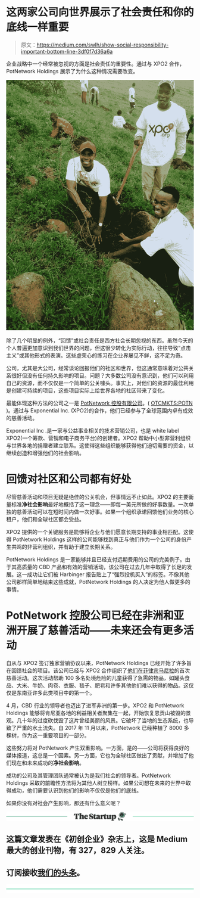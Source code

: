 # 这两家公司向世界展示了社会责任和你的底线一样重要

> 原文：<https://medium.com/swlh/show-social-responsibility-important-bottom-line-3df0f7d36a6a>

企业战略中一个经常被忽视的方面是社会责任的重要性。通过与 XPO2 合作，PotNetwork Holdings 展示了为什么这种情况需要改变。

![](img/70071e1910d74d403beb658b29c16fd3.png)

除了几个明显的例外，“回馈”或社会责任是西方社会长期忽视的东西。虽然今天的个人普遍更加意识到我们世界的问题，但这很少转化为实际行动，往往导致“点击主义”或其他形式的表演。这些虚荣心的练习在企业界屡见不鲜，这不足为奇。

公司，尤其是大公司，经常谈论回报他们的社区和世界，但这通常意味着对公共关系很好但没有任何持久影响的项目。问题？大多数公司没有意识到，他们可以利用自己的资源，而不仅仅是一个简单的公关噱头。事实上，对他们的资源的最佳利用是创建可持续的项目，这些项目实际上给世界各地的社区带来了变化。

最能体现这种方法的公司之一是 [PotNetwork 控股有限公司](https://www.potnetworkholding.com/)。( [OTCMKTS:POTN](https://www.google.com/search?tbm=fin&ei=P6jhWvaKK4qtsAGx4oWAAQ&stick=H4sIAAAAAAAAAONgecRowS3w8sc9YSn9SWtOXmPU5OIKzsgvd80rySypFJLmYoOyBKX4uXj10_UNDZMsLLIq47MyeADYzeZ3PQAAAA&q=OTCMKTS%3A+POTN&oq=POTN&gs_l=finance-immersive.1.0.81.36372.36790.0.38184.6.6.0.0.0.0.124.404.2j2.4.0....0...1c..64.finance-immersive..2.4.402.0...0.-VJ_lHO6iXo) )。通过与 Exponential Inc. (XPO2)的合作，他们已经参与了全球范围内卓有成效的慈善活动。

Exponential Inc .是一家与公益事业相关的技术营销公司，也是 white label XPO2(一个筹款、营销和电子商务平台)的创建者。XPO2 帮助中小型非营利组织与世界各地的捐赠者建立联系。这使得这些组织能够获得他们迫切需要的资金，以继续创造和增强他们的社会影响。

# 回馈对社区和公司都有好处

尽管慈善活动和项目无疑是绝佳的公关机会，但事情远不止如此。XPO2 的主要衡量标准**净社会影响**最好地概括了这一理念——即每一美元所做的好事数量。一次单独的慈善活动可以在短时间内做一次好事。如果一个组织承诺回馈他们业务的核心租户，他们和全球社区都会受益。

XPO2 提供的一个关键服务是能够将企业与他们愿意长期支持的事业相匹配。这使得 PotNetwork Holdings 这样的公司能够找到真正与他们作为一个公司的身份产生共鸣的非营利组织，并有助于建立长期关系。

PotNetwork Holdings 是一家能够并且已经支付远期费用的公司的完美例子。由于其高质量的 CBD 产品和有效的营销活动，该公司在过去几年中取得了长足的发展。这一成功让它们被 Harbinger 报告贴上了“强烈投机买入”的标签。不像其他公司那样简单地结束这些成就，PotNetwork Holdings 的人决定为他人做更多的事情。

# PotNetwork 控股公司已经在非洲和亚洲开展了慈善活动——未来还会有更多活动

自从与 XPO2 签订独家营销协议以来，PotNetwork Holdings 已经开始了许多旨在回馈社会的项目。该公司已经与 XPO2 合作组织了[他们在菲律宾马尼拉](https://finance.yahoo.com/news/potnetwork-holdings-diamond-cbd-xpo2-110000941.html)的首次慈善活动。这次活动帮助 100 多名处境危险的儿童获得了急需的物品，如罐头食品、大米、牛奶、肉卷、衣服、毯子、肥皂和许多其他他们难以获得的物品。这仅仅是东南亚许多此类项目中的第一个。

4 月，CBD 行业的领导者也迈出了进军非洲的第一步。XPO2 和 PotNetwork Holdings 能够将肯尼亚各地的利益相关者聚集在一起，开始恢复恩贡山被毁的景观。几十年的过度砍伐毁了这片曾经美丽的风景。它破坏了当地的生态系统，也导致了严重的水土流失。自 2017 年 11 月以来，PotNetwork 已经种植了 8000 多棵树，作为这一重要项目的一部分。

这些努力将对 PotNetwork 产生双重影响。一方面，是的——公司将获得良好的媒体报道，这总是一个因素。另一方面，它也为全球社区做出了贡献，并增加了他们现在和未来成功的**净社会影响**。

成功的公司及其管理团队通常被认为是我们社会的领导者。PotNetwork Holdings 采取的前瞻性方法将为其他人树立榜样。如果公司想在未来的世界中取得成功，他们需要认识到他们的影响不仅仅是他们的底线。

如果你没有对社会产生影响，那还有什么意义呢？

[![](img/308a8d84fb9b2fab43d66c117fcc4bb4.png)](https://medium.com/swlh)

## 这篇文章发表在《初创企业》杂志上，这是 Medium 最大的创业刊物，有 327，829 人关注。

## 订阅接收[我们的头条](http://growthsupply.com/the-startup-newsletter/)。

[![](img/b0164736ea17a63403e660de5dedf91a.png)](https://medium.com/swlh)